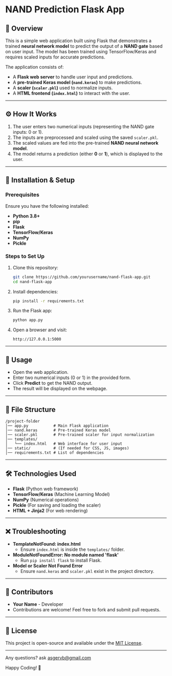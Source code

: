 # NAND Prediction Flask App

## 📌 Overview
This is a simple web application built using Flask that demonstrates a trained **neural network model** to predict the output of a **NAND gate** based on user input. The model has been trained using TensorFlow/Keras and requires scaled inputs for accurate predictions.

The application consists of:
- A **Flask web server** to handle user input and predictions.
- A **pre-trained Keras model (`nand.keras`)** to make predictions.
- A **scaler (`scaler.pkl`)** used to normalize inputs.
- A **HTML frontend (`index.html`)** to interact with the user.

---

## ⚙️ How It Works
1. The user enters two numerical inputs (representing the NAND gate inputs: 0 or 1).
2. The inputs are preprocessed and scaled using the saved `scaler.pkl`.
3. The scaled values are fed into the pre-trained **NAND neural network model**.
4. The model returns a prediction (either **0** or **1**), which is displayed to the user.

---

## 🚀 Installation & Setup
### **Prerequisites**
Ensure you have the following installed:
- **Python 3.8+**
- **pip**
- **Flask**
- **TensorFlow/Keras**
- **NumPy**
- **Pickle**

### **Steps to Set Up**
1. Clone this repository:
   ```bash
   git clone https://github.com/yourusername/nand-flask-app.git
   cd nand-flask-app
   ```
2. Install dependencies:
   ```bash
   pip install -r requirements.txt
   ```
3. Run the Flask app:
   ```bash
   python app.py
   ```
4. Open a browser and visit:
   ```
   http://127.0.0.1:5000
   ```

---

## 🎯 Usage
- Open the web application.
- Enter two numerical inputs (0 or 1) in the provided form.
- Click **Predict** to get the NAND output.
- The result will be displayed on the webpage.

---

## 📁 File Structure
```
/project-folder
│── app.py           # Main Flask application
│── nand.keras       # Pre-trained Keras model
│── scaler.pkl       # Pre-trained scaler for input normalization
│── templates/
│   └── index.html   # Web interface for user input
│── static/          # (If needed for CSS, JS, images)
│── requirements.txt # List of dependencies
```

---

## 🛠️ Technologies Used
- **Flask** (Python web framework)
- **TensorFlow/Keras** (Machine Learning Model)
- **NumPy** (Numerical operations)
- **Pickle** (For saving and loading the scaler)
- **HTML + Jinja2** (For web rendering)

---

## ❌ Troubleshooting
- **TemplateNotFound: index.html**
  - Ensure `index.html` is inside the `templates/` folder.
- **ModuleNotFoundError: No module named 'flask'**
  - Run `pip install flask` to install Flask.
- **Model or Scaler Not Found Error**
  - Ensure `nand.keras` and `scaler.pkl` exist in the project directory.

---

## 👥 Contributors
- **Your Name** - Developer
- Contributions are welcome! Feel free to fork and submit pull requests.

---

## 📜 License
This project is open-source and available under the [MIT License](LICENSE).

---

Any questions? ask asgervb@gmail.com

Happy Coding! 🚀

